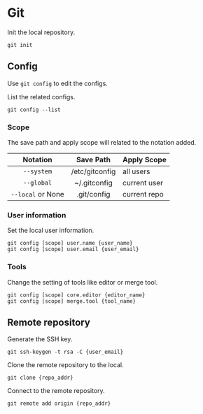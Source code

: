 # Git

Init the local repository.

	git init

## Config

Use `git config` to edit the configs.

List the related configs.

	git config --list

### Scope

The save path and apply scope will related to the notation added.

|     Notation      |   Save Path    | Apply Scope  |
| :---------------: | :------------: | :----------- |
|    `--system`     | /etc/gitconfig | all users    |
|    `--global`     |  ~/.gitconfig  | current user |
| `--local` or None |  .git/config   | current repo |

### User information

Set the local user information.

	git config [scope] user.name {user_name}
	git config [scope] user.email {user_email}

### Tools

Change the setting of tools like editor or merge tool.

	git config [scope] core.editor {editor_name}
	git config [scope] merge.tool {tool_name}

## Remote repository

Generate the SSH key.

	git ssh-keygen -t rsa -C {user_email}

Clone the remote repository to the local.

	git clone {repo_addr}

Connect to the remote repository.

	git remote add origin {repo_addr}
